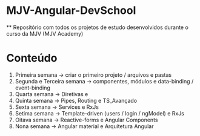 # MJV-Angular-DevSchool

** Repositório com todos os projetos de estudo desenvolvidos durante o curso da MJV (MJV Academy)

# Conteúdo

1) Primeira semana -> criar o primeiro projeto / arquivos e pastas
2) Segunda e Terceira semana -> componentes, módulos e data-binding / event-binding
3) Quarta semana -> Diretivas e 
4) Quinta semana -> Pipes, Routing e TS_Avançado
5) Sexta semana -> Services e RxJs
6) Setima semana -> Template-driven (users / login / ngModel) e RxJs
7) Oitava semana -> Reactive-forms e Angular Components
8) Nona semana -> Angular material e Arquitetura Angular
